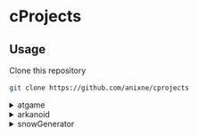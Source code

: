 # cProjects

## Usage
Clone this repository
```bash
git clone https://github.com/anixne/cprojects
```

<details>
<summary>atgame</summary>
  
### Windows
```
bin\atgame.exe
```
### Linux
to run the executable file you will need wine.
```bash
wine bin/atgame.exe
```


### Gameplay
E - exit <br>
W - up <br>
S - down <br>
A - left <br>
D - right. <br>

Enjoy.


![image](./assets/gameplay.png)
  

### Conclusion
If you have problems or ideas create a new issue.
  </details>
<details>
<summary> arkanoid</summary>
  
### Windows
```
bin\arkanoid.exe
```
### Linux
to run the executable file you will need wine.
```bash
wine bin/arkanoid.exe
```
  
  
 ### Gameplay
Esc - exit <br>
W - start <br>
A - left <br>
D - right. <br>
  

![image](./assets/arkanoidgp.png)

![image](./assets/lvl2.png)  
  
![image](./assets/lvl3.png)    
  
Enjoy.  
  </details>
<details>
  <summary>snowGenerator</summary>
    
### Windows
```
bin\genesnow.exe
```
### Linux
to run the executable file you will need wine.
```bash
wine bin/genesnow.exe
```
![image](./assets/snow.png)
  
</details>  
